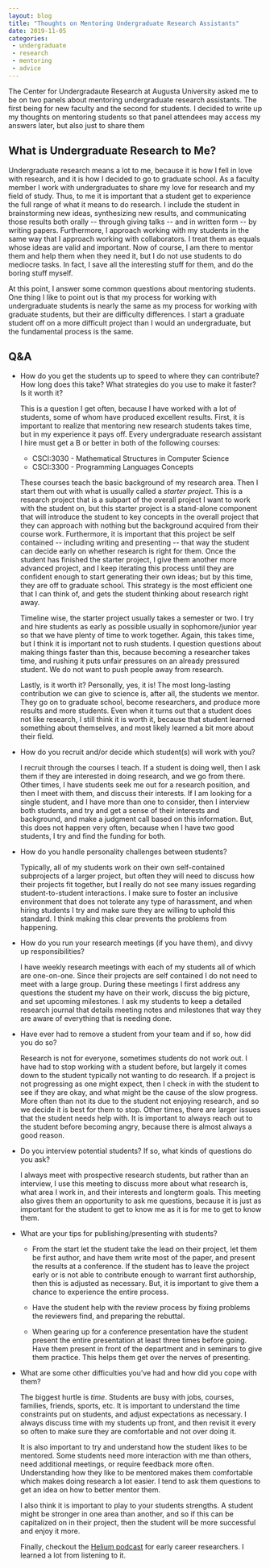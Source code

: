 ```yaml
---
layout: blog
title: "Thoughts on Mentoring Undergraduate Research Assistants"
date: 2019-11-05
categories:
 - undergraduate
 - research
 - mentoring
 - advice
---
```


The Center for Undergradaute Research at Augusta University asked me to be on two panels about mentoring undergraduate research assistants.  The first being for new faculty and the second for students.  I decided to write up my thoughts on mentoring students so that panel attendees may access my answers later, but also just to share them

What is Undergraduate Research to Me?
-----------

Undergraduate research means a lot to me, because it is how I fell in love with research, and it is how I decided to go to graduate school.  As a faculty member I work with undergraduates to share my love for research and my field of study.  Thus, to me it is important that a student get to experience the full range of what it means to do research.  I include the student in brainstorming new ideas, synthesizing new results, and communicating those results both orally -- through giving talks -- and in written form -- by writing papers.  Furthermore, I approach working with my students in the same way that I approach working with collaborators.  I treat them as equals whose ideas are valid and important.  Now of course, I am there to mentor them and help them when they need it, but I do not use students to do mediocre tasks.  In fact, I save all the interesting stuff for them, and do the boring stuff myself.

At this point, I answer some common questions about mentoring students.  One thing I like to point out is that my process for working with undergraduate students is nearly the same as my process for working with graduate students, but their are difficulty differences.  I start a graduate student off on a more difficult project than I would an undergraduate, but the fundamental process is the same.

Q&A
---

- How do you get the students up to speed to where they can contribute?
  How long does this take? What strategies do you use to make it faster?
  Is it worth it?

  This is a question I get often, because I have worked with a lot of students, some of whom have produced excellent results.  First, it is important to realize that mentoring new research students takes time, but in my experience it pays off.  Every undergraduate research assistant I hire must get a B or better in both of the following courses:

    - CSCI:3030 - Mathematical Structures in Computer Science
    - CSCI:3300 - Programming Languages Concepts

  These courses teach the basic background of my research area.  Then I start them out with what is usually called a *starter project*.  This is a research project that is a subpart of the overall project I want to work with the student on, but this starter project is a stand-alone component that will introduce the student to key concepts in the overall project that they can approach with nothing but the background acquired from their course work. Furthermore, it is important that this project be self contained -- including writing and presenting -- that way the student can decide early on whether research is right for them.  Once the student has finished the starter project, I give them another more advanced project, and I keep iterating this process until they are confident enough to start generating their own ideas; but by this time, they are off to graduate school.  This strategy is the most efficient one that I can think of, and gets the student thinking about research right away.

  Timeline wise, the starter project usually takes a semester or two.  I try and hire students as early as possible usually in sophomore/junior year so that we have plenty of time to work together.  Again, this takes time, but I think it is important not to rush students.  I question questions about making things faster than this, because becoming a researcher takes time, and rushing it puts unfair pressures on an already pressured student.  We do not want to push people away from research.

  Lastly, is it worth it?  Personally, yes, it is!  The most long-lasting contribution we can give to science is, after all, the students we mentor.  They go on to graduate school, become researchers, and produce more results and more students.  Even when it turns out that a student does not like research, I still think it is worth it, because that student learned something about themselves, and most likely learned a bit more about their field.

- How do you recruit and/or decide which student(s) will work with you?

  I recruit through the courses I teach.  If a student is doing well, then I ask them if they are interested in doing research, and we go from there.  Other times, I have students seek me out for a research position, and then I meet with them, and discuss their interests.  If I am looking for a single student, and I have more than one to consider, then I interview both students, and try and get a sense of their interests and background, and make a judgment call based on this information.  But, this does not happen very often, because when I have two good students, I try and find the funding for both.

- How do you handle personality challenges between students?

  Typically, all of my students work on their own self-contained subprojects of a larger project, but often they will need to discuss how their projects fit together, but I really do not see many issues regarding student-to-student interactions.  I make sure to foster an inclusive environment that does not tolerate any type of harassment, and when hiring students I try and make sure they are willing to uphold this standard.  I think making this clear prevents the problems from happening.

- How do you run your research meetings (if you have them), and divvy up responsibilities?

  I have weekly research meetings with each of my students all of which are one-on-one.  Since their projects are self contained I do not need to meet with a large group.  During these meetings I first address any questions the student my have on their work, discuss the big picture, and set upcoming milestones.  I ask my students to keep a detailed research journal that details meeting notes and milestones that way they are aware of everything that is needing done.  

- Have ever had to remove a student from your team and if so, how did you do so?

  Research is not for everyone, sometimes students do not work out.  I have had to stop working with a student before, but largely it comes down to the student typically not wanting to do research.  If a project is not progressing as one might expect, then I check in with the student to see if they are okay, and what might be the cause of the slow progress.  More often than not its due to the student not enjoying research, and so we decide it is best for them to stop.  Other times, there are larger issues that the student needs help with.  It is important to always reach out to the student before becoming angry, because there is almost always a good reason.  

- Do you interview potential students? If so, what kinds of questions do you ask?

  I always meet with prospective research students, but rather than an interview, I use this meeting to discuss more about what research is, what area I work in, and their interests and longterm goals.  This meeting also gives them an opportunity to ask me questions, because it is just as important for the student to get to know me as it is for me to get to know them. 

- What are your tips for publishing/presenting with students?

   - From the start let the student take the lead on their project, let them be first author, and have them write most of the paper, and present the results at a conference.  If the student has to leave the project early or is not able to contribute enough to warrant first authorship, then this is adjusted as necessary.  But, it is important to give them a chance to experience the entire process.

  - Have the student help with the review process by fixing problems the reviewers find, and preparing the rebuttal.

  - When gearing up for a conference presentation have the student present the entire presentation at least three times before going.  Have them present in front of the department and in seminars to give them practice. This helps them get over the nerves of presenting.

- What are some other difficulties you’ve had and how did you cope with them?

  The biggest hurtle is *time*.  Students are busy with jobs, courses, families, friends, sports, etc.  It is important to understand the time constraints put on students, and adjust expectations as necessary.  I always discuss time with my students up front, and then revisit it every so often to make sure they are comfortable and not over doing it.

  It is also important to try and understand how the student likes to be mentored.  Some students need more interaction with me than others, need additional meetings, or require feedback more often.  Understanding how they like to be mentored makes them comfortable which makes doing research a lot easier.  I tend to ask them questions to get an idea on how to better mentor them.  

  I also think it is important to play to your students strengths.  A student might be stronger in one area than another, and so if this can be capitalized on in their project, then the student will be more successful and enjoy it more.

  Finally, checkout the [Helium podcast](https://teamhelium.co/) for early career researchers.  I learned a lot from listening to it.